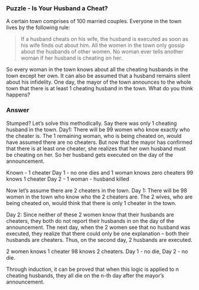 ### Puzzle -  Is Your Husband a Cheat?

A certain town comprises of 100 married couples. 
Everyone in the town lives by the following rule: 
> If a husband cheats on his wife, the husband is executed as soon as his wife finds out about him. 
> All the women in the town only gossip about the husbands of other women. 
> No woman ever tells another woman if her husband is cheating on her.  

So every woman in the town knows about all the cheating husbands in the town except her own. It can also be assumed that a husband remains silent about his infidelity. One day, the mayor of the town announces to the whole town that there is at least 1 cheating husband in the town. 
What do you think happens?

### Answer 

Stumped? Let’s solve this methodically. Say there was only 1 cheating husband in the town. 
Day1: There will be 99 women who know exactly who the cheater is. The 1 remaining woman, who is being cheated on, would have assumed there are no cheaters. But now that the mayor has confirmed that there is at least one cheater, she realizes that her own husband must be cheating on her. So her husband gets executed on the day of the announcement.

Known - 1 cheater 
Day 1 - no one dies and 1 woman knows zero cheaters 99 knows 1 cheater 
Day 2 - 1 woman - husband killed 

Now let’s assume there are 2 cheaters in the town. 
Day 1: There will be 98 women in the town who know who the 2 cheaters are. 
The 2 wives, who are being cheated on, would think that there is only 1 cheater in the town. 

Day 2: Since neither of these 2 women know that their husbands are cheaters, they both do not report their husbands in on the day of the announcement. The next day, when the 2 women see that no husband was executed, they realize that there could only be one explanation – both their husbands are cheaters. Thus, on the second day, 2 husbands are executed.

2 women knows 1 cheater 98 knows 2 cheaters. Day 1 - no die, Day 2 - no die. 

Through induction, it can be proved that when this logic is applied to n cheating husbands, they all die on the n-th day after the mayor’s announcement.

